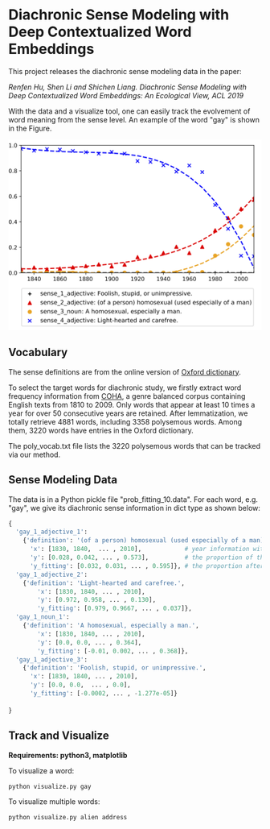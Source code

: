 # Diachronic Sense Modeling with Deep Contextualized Word Embeddings

This project releases the diachronic sense modeling data in the paper:

<em>Renfen Hu, Shen Li and Shichen Liang. Diachronic Sense Modeling with Deep Contextualized Word Embeddings:  An Ecological View, ACL 2019</em>

With the data and a visualize tool, one can easily track the evolvement of word meaning from the sense level. An example of the word "gay" is shown in the Figure.

![gay example](https://github.com/iris2hu/diachronic-sense-modeling/blob/master/example.jpg)

## Vocabulary

The sense definitions are from the online version of [Oxford dictionary](https://en.oxforddictionaries.com/).

To select the target words for diachronic study, we firstly extract word frequency information from [COHA](https://corpus.byu.edu/coha/), a genre balanced corpus containing English texts from 1810 to 2009. Only words that appear at least 10 times a year for over 50 consecutive years are retained. After lemmatization, we totally retrieve 4881 words, including 3358 polysemous words. Among them, 3220 words have entries in the Oxford dictionary.

The poly_vocab.txt file lists the 3220 polysemous words that can be tracked via our method.

## Sense Modeling Data

The data is in a Python pickle file "prob_fitting_10.data". For each word, e.g. "gay", we give its diachronic sense information in dict type as shown below: 

```python
{
  'gay_1_adjective_1': 
  	{'definition': '(of a person) homosexual (used especially of a man)',     # from Oxford dictionary
	  'x': [1830, 1840,  ... , 2010],            # year information with the time interval ∆t = 10.
	  'y': [0.028, 0.042, ... , 0.573],          # the proportion of the sense at each time inerval
	  'y_fitting': [0.032, 0.031, ... , 0.595]}, # the proportion after polynomial curve fitting 
  'gay_1_adjective_2': 
  	{'definition': 'Light-hearted and carefree.', 
	    'x': [1830, 1840, ... , 2010], 
	    'y': [0.972, 0.958, ... , 0.130], 
	    'y_fitting': [0.979, 0.9667, ... , 0.037]},
  'gay_1_noun_1': 
  	{'definition': 'A homosexual, especially a man.', 
	    'x': [1830, 1840, ... , 2010], 
	    'y': [0.0, 0.0, ... , 0.364], 
	    'y_fitting': [-0.01, 0.002, ... , 0.368]}, 
  'gay_1_adjective_3': 
	{'definition': 'Foolish, stupid, or unimpressive.', 
	  'x': [1830, 1840, ... , 2010], 
	  'y': [0.0, 0.0,  ... , 0.0], 
	  'y_fitting': [-0.0002, ... , -1.277e-05]}
	    
}
```

## Track and Visualize

<strong>Requirements: python3, matplotlib</strong>

To visualize a word:
```
python visualize.py gay
```
To visualize multiple words:
```
python visualize.py alien address
```
